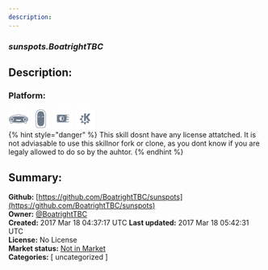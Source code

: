 ```yaml
---
description: 
---
```


### _sunspots.BoatrightTBC_  
## Description:  
  
  
### Platform:  
 ![Mark I](../.gitbook/assets/mark-1-icon.png)  ![Mark II](../.gitbook/assets/mark-2-icon.png)  ![Picroft](../.gitbook/assets/picroft-icon.png)  ![plasmoid](../.gitbook/assets/kde.png)   
{% hint style="danger" %}
This skill dosnt have any license attatched. It is not adviasable to use this skillnor fork or clone, as you dont know if you are legaly allowed to do so by the auhtor.
{% endhint %}
  
## Summary:  
**Github:** [https://github.com/BoatrightTBC/sunspots](https://github.com/BoatrightTBC/sunspots)  
**Owner:** [@BoatrightTBC](https://github.com/BoatrightTBC)  
**Created:** 2017 Mar 18 04:37:17 UTC  **Last updated:** 2017 Mar 18 05:42:31 UTC  
**License:** No License  
**Market status:** [Not in Market](https://market.mycroft.ai/skill/)  
**Categories:** [ uncategorized ]   
